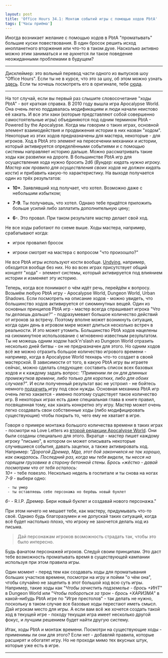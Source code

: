 ```yaml
---

layout: post
title: 'Office Hours 34.1: Монтаж событий игры с помощью ходов PbtA'
tags: ['Часы приёма']
---
```


Иногда возникает желание с помощью ходов в PbtA "проматывать" большие куски повествования. В один бросок решить исход инопланетного вторжения или что-то в таком духе. Насколько активно можно этим заниматься и не аукнется ли такое поведение неожиданными проблемами в будущем?



* * *





Дисклеймер: это вольный перевод части одного из выпусков шоу "Office Hours". Если ты не в курсе, что это за шоу, об этом можно узнать [здесь](https://rpgbasement.xyz/2017-03-21-o_o_wtf/). Если ты хочешь посмотреть его в оригинале, тебе [сюда](https://www.youtube.com/playlist?list=PLAmPx8nWedFVGdrP2JmcYzdvZC8sWV5b4).  





* * *



На тот случай, если вы первый раз слышите словосочетание "ходы PbtA" - вот краткая справка. В 2010 году вышла игра Apocalypse World. Она очень легко поддавалась модификациям и люди начали неистово её хакать. И все эти хаки (которые представляют собой совершенно самостоятельные игры) объединяются под одним термином PbtA - Powered by the Apocalypse. Когда мы говорим о таких играх, основной элемент взаимодействия и продвижения истории в них назван "ходом". Некоторые из этих ходов предназначены для мастера, некоторые - для игроков. Ход в PbtA это элемент на пересечении механики и истории, который активируется определёнными событиями и с помощью системы направляет историю дальше. Можно рассматривать такие ходы как развилки на дороге. В большинстве PbtA игр для осуществления хода нужно бросить 2d6 (_Вундер: кидать нужно игроку. Мастер как правило для осуществления своих ходов не должен кидать кости_) и прибавить какую-то характеристику. На выходе получается один из трёх результатов:




    
  * **10+**. Заявлявший ход получает, что хотел. Возможно даже с небольшим избытком;

    
  * **7-9**. Ты получаешь, что хотел. Однако тебе придётся приложить больше усилий либо заплатить дополнительную цену;

    
  * **6-**. Это провал. При таком результате мастер делает свой ход.



Не все ходы работают по схеме выше. Ходы мастера, например, срабатывают когда:


    
  * игрок провалил бросок

    
  * игроки смотрят на мастера с вопросом "что произошло?"



Не все PbtA игры используют кости вообще. [Undying](http://www.drivethrurpg.com/product/174206/Undying), например, обходится вообще без них. Но во всех играх присутствует общий концепт "хода" - элемент системы, который активируется под влиянием истории и изменяет эту историю.

Теперь, когда все понимают о чём идёт речь, перейдём к вопросу. Возьмём любую PbtA игру - Apocalypse World, Dungeon World, Urban Shadows. Если посмотреть на описание ходов - можно увидеть, что большинство ходов активируется от сиюминутных вещей. Один из основных принципов PbtA игр - мастер всегда спрашивает игрока _"Что ты делаешь дальше?"_ - подразумевает большое количество действий от игроков за встречу. Поэтому вполне может возникнуть ситуация, когда один день в игровом мире может длиться несколько встреч в реальности. И это может утомить. Большинство PbtA ходов нацелены на сиюминутное использование с мгновенно известным результатом. Ты не можешь одним ходом hack'n'slash из Dungeon World отразить несколько дней битвы - он не предназначен для этого.
Но одним ходов всё же можно отразить большое количество игрового времени - например, когда в Apocalypse World технарь что-то создает в своей мастерской. В зависимости от того, в какую PbtA игру вы играете сейчас, можно сделать следующее: составить список всех базовых ходов и к каждому задать вопрос: _"Применим ли он для длинных промежутков времени, либо только для коротких, либо для обоих случаев?"_. И если полученный результат вас не устроил - не бойтесь немного [подхачить ](https://wunderwaffla.wordpress.com/2017/04/15/office-hours-1-3-%d1%87%d1%82%d0%be-%d0%bc%d0%b0%d1%81%d1%82%d0%b5%d1%80-%d0%b4%d0%be%d0%bb%d0%b6%d0%b5%d0%bd-%d1%83%d1%87%d0%b8%d1%82%d1%8b%d0%b2%d0%b0%d1%82%d1%8c-%d0%ba%d0%be%d0%b3%d0%b4%d0%b0/)игру под свои нужды. Основная механика PbtA игр очень легко хакается - именно поэтому существует такое количество игр. В некоторых играх есть даже специальная глава в книге правил, посвященная тому, как хакать конкретно эту игру. Мастер может очень легко создавать свои собственные ходы (либо модифицировать существующие) чтобы покрыть то, чего ему не хватает в игре.

Говоря о примере монтажа большого количества времени в таких играх - посмотри на Love Letters из [второй редакции Apocalypse World](http://www.drivethrurpg.com/product/194344/Apocalypse-World-2nd-Ed). Они были созданы специально для этого. Вкратце - мастер пишет каждому игроку "письмо", в котором он может описывать некоторые случившиеся события, давать зацепки, а также активировать ход. Например:
_"Дорогой Дремер,_
_Мда, этот бой закончился не так хорошо, как ожидалось. Последний раз, когда мы тебя видели, ты несся на горящем грузовике в сторону бетонной стены. Брось +жёстко - давай посмотрим что от тебя осталось:_  
_10+_ - тебе повезло. Несколько недель в госпитале и ты снова на ногах  
_7-9_ - выбери одно:

     - ты умер
     - ты оставляешь себе персонажа но берёшь новый буклет

_6-_ - R.I.P. Дремер. Бери новый буклет и создавай нового персонажа."

При этом ничего не мешает тебе, как мастеру, придумывать что-то своё. Однако будь благоразумен и не допускай таких ситуаций, когда всё будет настолько плохо, что игроку не захочется делать ход из письма.



> Дай персонажам игроков возможность страдать так, чтобы это было интересно.



Будь фанатом персонажей игроков. Следуй своим принципам. Это даст тебе возможность проматывать время в существующей кампании используя при этом правила игры.

Один момент - перед тем как создавать ходы для проматывания больших участков времени, посмотри на игру и пойми "о чём она", чтобы случайно не зацепить в этот большой ход всю суть игры. Например, такие ходы как "_Чтобы зачистить подземелье - брось +ИНТ_" в Dungeon World или "_Чтобы побороться за трон - брось +ХАРИЗМА_" в какой-нибудь PbtA игре по "Игре престолов" - так делать не нужно, поскольку в таком случае все базовые ходы перестают иметь смысл. Дай игрокам место для игры. А если вам всё же хочется создать такой ход в текущей игре - походу текущая игра имеет несколько другой фокус, и лучшим решением будет найти другую систему.

Итак, ходы PbtA и монтаж времени. Посмотри на существующие ходы - применимы ли они для этого? Если нет - добавляй правила, которые расширят и обогатят игру. Но не проходи мимо тех вкусных штук, которые уже есть в игре.



* * *

